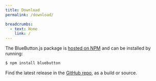 ```yaml
---
title: Download
permalink: /download/

breadcrumbs:
  - text: Home
    link: /
---
```


The BlueButton.js package is [hosted on NPM](https://www.npmjs.com/package/bluebutton) and can be installed by running:

```bash
$ npm install bluebutton
```

Find the latest release in the [GitHub repo](https://github.com/blue-button/bluebutton.js/releases/latest), as a build or source.
